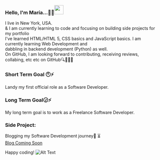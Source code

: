 ### Hello,  I'm María...💬:blush:<img src="https://raw.githubusercontent.com/MartinHeinz/MartinHeinz/master/wave.gif" width="30px">

<!--
**MariaCorpeno/MariaCorpeno** is a ✨ _special_ ✨ repository because its `README.md` (this file) appears on your GitHub profile.

Here are some ideas to get you started:

- 🔭 I’m currently working on ...
- 🌱 I’m currently learning ...
- 👯 I’m looking to collaborate on ...
- 🤔 I’m looking for help with ...
- 💬 Ask me about ...
- 📫 How to reach me: ...
- 😄 Pronouns: ...
- ⚡ Fun fact: ...
-->

I live in New York, USA.<br> & I am currently learning to code and focusing on building side projects for my portfolio<br>
I've learned HTML/HTML 5, CSS basics and JavaScript basics. 
I am currently learning Web Development and <br>dabbling in backend development  (Python) as well. <br> 
On GitHub, I am looking forward to contributing, receiving reviews, collabing,  etc etc on GitHub:mag::file_folder::bulb::smiley:
<br>

### Short Term Goal :clock11:⚡
Landy my first official role as a Software Developer.<br>
### Long Term Goal:clock230:⚡
My long term goal is to work as a Freelance Software Developer. 
### Side Project: <br>
 Blogging my Software Development journey:notebook: :hourglass_flowing_sand:<br>
<a href="https://mariacorpeno.com/"> Blog Coming Soon </a>

Happy coding!
![Alt Text](https://media.giphy.com/media/U50iPkrdMeLa7jKBn8/giphy.gif)
